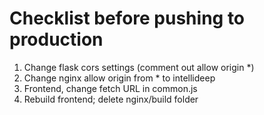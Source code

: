 # Checklist before pushing to production 

1. Change flask cors settings (comment out allow origin *)
2. Change nginx allow origin from * to intellideep
3. Frontend, change fetch URL in common.js
4. Rebuild frontend; delete nginx/build folder 
